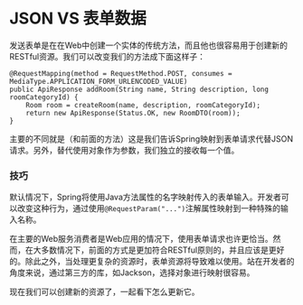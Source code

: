 # JSON VS 表单数据

发送表单是在在Web中创建一个实体的传统方法，而且他也很容易用于创建新的RESTful资源。我们可以改变我们的方法成下面这样子：

```
@RequestMapping(method = RequestMethod.POST, consumes = MediaType.APPLICATION_FORM_URLENCODED_VALUE) 
public ApiResponse addRoom(String name, String description, long roomCategoryId) {
	Room room = createRoom(name, description, roomCategoryId);
	return new ApiResponse(Status.OK, new RoomDTO(room)); 
}
```

主要的不同就是（和前面的方法）这是我们告诉Spring映射到表单请求代替JSON请求。另外，替代使用对象作为参数，我们独立的接收每一个值。


### 技巧

默认情况下，Spring将使用Java方法属性的名字映射传入的表单输入。开发者可以改变这种行为，通过使用`@RequestParam("...")`注解属性映射到一种特殊的输入名称。

在主要的Web服务消费者是Web应用的情况下，使用表单请求也许更恰当。然而，在大多数情况下，前面的方式是更加符合RESTful原则的，并且应该是更好的。除此之外，当处理更复杂的资源时，表单资源将导致难以使用。站在开发者的角度来说，通过第三方的库，如Jackson，选择对象进行映射很容易。

现在我们可以创建新的资源了，一起看下怎么更新它。